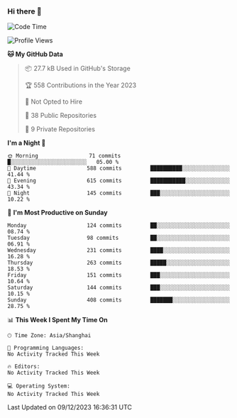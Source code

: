 ### Hi there 👋

<!--
**robinWongM/robinWongM** is a ✨ _special_ ✨ repository because its `README.md` (this file) appears on your GitHub profile.

Here are some ideas to get you started:

- 🔭 I’m currently working on ...
- 🌱 I’m currently learning ...
- 👯 I’m looking to collaborate on ...
- 🤔 I’m looking for help with ...
- 💬 Ask me about ...
- 📫 How to reach me: ...
- 😄 Pronouns: ...
- ⚡ Fun fact: ...
-->

<!--START_SECTION:waka-->
![Code Time](http://img.shields.io/badge/Code%20Time-151%20hrs%2013%20mins-blue)

![Profile Views](http://img.shields.io/badge/Profile%20Views-0-blue)

**🐱 My GitHub Data** 

> 📦 27.7 kB Used in GitHub's Storage 
 > 
> 🏆 558 Contributions in the Year 2023
 > 
> 🚫 Not Opted to Hire
 > 
> 📜 38 Public Repositories 
 > 
> 🔑 9 Private Repositories 
 > 
**I'm a Night 🦉** 

```text
🌞 Morning                71 commits          █░░░░░░░░░░░░░░░░░░░░░░░░   05.00 % 
🌆 Daytime                588 commits         ██████████░░░░░░░░░░░░░░░   41.44 % 
🌃 Evening                615 commits         ███████████░░░░░░░░░░░░░░   43.34 % 
🌙 Night                  145 commits         ███░░░░░░░░░░░░░░░░░░░░░░   10.22 % 
```
📅 **I'm Most Productive on Sunday** 

```text
Monday                   124 commits         ██░░░░░░░░░░░░░░░░░░░░░░░   08.74 % 
Tuesday                  98 commits          ██░░░░░░░░░░░░░░░░░░░░░░░   06.91 % 
Wednesday                231 commits         ████░░░░░░░░░░░░░░░░░░░░░   16.28 % 
Thursday                 263 commits         █████░░░░░░░░░░░░░░░░░░░░   18.53 % 
Friday                   151 commits         ███░░░░░░░░░░░░░░░░░░░░░░   10.64 % 
Saturday                 144 commits         ███░░░░░░░░░░░░░░░░░░░░░░   10.15 % 
Sunday                   408 commits         ███████░░░░░░░░░░░░░░░░░░   28.75 % 
```


📊 **This Week I Spent My Time On** 

```text
🕑︎ Time Zone: Asia/Shanghai

💬 Programming Languages: 
No Activity Tracked This Week

🔥 Editors: 
No Activity Tracked This Week

💻 Operating System: 
No Activity Tracked This Week
```


 Last Updated on 09/12/2023 16:36:31 UTC
<!--END_SECTION:waka-->
